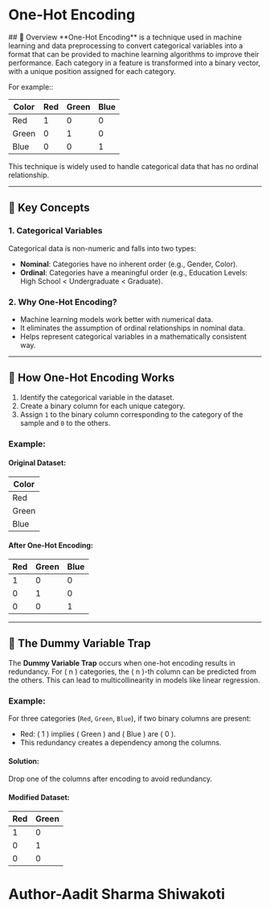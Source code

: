 <h1>One-Hot Encoding</h1>
<p>
## 📖 Overview
**One-Hot Encoding** is a technique used in machine learning and data preprocessing to convert categorical variables into a format that can be provided to machine learning algorithms to improve their performance. Each category in a feature is transformed into a binary vector, with a unique position assigned for each category.

For example::

| Color | Red | Green | Blue |
|-------|-----|-------|------|
| Red   | 1   | 0     | 0    |
| Green | 0   | 1     | 0    |
| Blue  | 0   | 0     | 1    |

This technique is widely used to handle categorical data that has no ordinal relationship.

---

## 🔑 Key Concepts

### 1. **Categorical Variables**
Categorical data is non-numeric and falls into two types:
- **Nominal**: Categories have no inherent order (e.g., Gender, Color).
- **Ordinal**: Categories have a meaningful order (e.g., Education Levels: High School < Undergraduate < Graduate).

### 2. **Why One-Hot Encoding?**
- Machine learning models work better with numerical data.
- It eliminates the assumption of ordinal relationships in nominal data.
- Helps represent categorical variables in a mathematically consistent way.

---

## 🚧 How One-Hot Encoding Works

1. Identify the categorical variable in the dataset.
2. Create a binary column for each unique category.
3. Assign `1` to the binary column corresponding to the category of the sample and `0` to the others.

### Example:
#### Original Dataset:
| Color |
|-------|
| Red   |
| Green |
| Blue  |

#### After One-Hot Encoding:
| Red | Green | Blue |
|-----|-------|------|
| 1   | 0     | 0    |
| 0   | 1     | 0    |
| 0   | 0     | 1    |

---

## 🛑 The Dummy Variable Trap

The **Dummy Variable Trap** occurs when one-hot encoding results in redundancy. For \( n \) categories, the \( n \)-th column can be predicted from the others. This can lead to multicollinearity in models like linear regression.

### Example:
For three categories (`Red`, `Green`, `Blue`), if two binary columns are present:
- Red: \( 1 \) implies \( Green \) and \( Blue \) are \( 0 \).
- This redundancy creates a dependency among the columns.

#### Solution:
Drop one of the columns after encoding to avoid redundancy.

#### Modified Dataset:
| Red | Green |
|-----|-------|
| 1   | 0     |
| 0   | 1     |
| 0   | 0     |

  
</p>


<h1>Author-Aadit Sharma Shiwakoti</h1>
